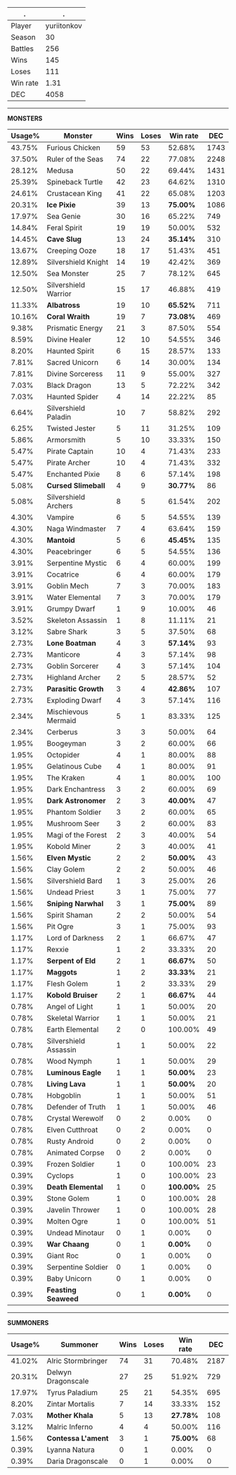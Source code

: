 .|.
|-|-
Player|yuriitonkov
Season|30
Battles|256
Wins|145
Loses|111
Win rate|1.31
DEC|4058

---
**MONSTERS**

Usage%|Monster|Wins|Loses|Win rate|DEC|
-|-|-|-|-|-|
43.75%|Furious Chicken|59|53|52.68%|1743|
37.50%|Ruler of the Seas|74|22|77.08%|2248|
28.12%|Medusa|50|22|69.44%|1431|
25.39%|Spineback Turtle|42|23|64.62%|1310|
24.61%|Crustacean King|41|22|65.08%|1203|
20.31%|**Ice Pixie**|39|13|**75.00%**|1086|
17.97%|Sea Genie|30|16|65.22%|749|
14.84%|Feral Spirit|19|19|50.00%|532|
14.45%|**Cave Slug**|13|24|**35.14%**|310|
13.67%|Creeping Ooze|18|17|51.43%|451|
12.89%|Silvershield Knight|14|19|42.42%|369|
12.50%|Sea Monster|25|7|78.12%|645|
12.50%|Silvershield Warrior|15|17|46.88%|419|
11.33%|**Albatross**|19|10|**65.52%**|711|
10.16%|**Coral Wraith**|19|7|**73.08%**|469|
9.38%|Prismatic Energy|21|3|87.50%|554|
8.59%|Divine Healer|12|10|54.55%|346|
8.20%|Haunted Spirit|6|15|28.57%|133|
7.81%|Sacred Unicorn|6|14|30.00%|134|
7.81%|Divine Sorceress|11|9|55.00%|327|
7.03%|Black Dragon|13|5|72.22%|342|
7.03%|Haunted Spider|4|14|22.22%|85|
6.64%|Silvershield Paladin|10|7|58.82%|292|
6.25%|Twisted Jester|5|11|31.25%|109|
5.86%|Armorsmith|5|10|33.33%|150|
5.47%|Pirate Captain|10|4|71.43%|233|
5.47%|Pirate Archer|10|4|71.43%|332|
5.47%|Enchanted Pixie|8|6|57.14%|198|
5.08%|**Cursed Slimeball**|4|9|**30.77%**|86|
5.08%|Silvershield Archers|8|5|61.54%|202|
4.30%|Vampire|6|5|54.55%|139|
4.30%|Naga Windmaster|7|4|63.64%|159|
4.30%|**Mantoid**|5|6|**45.45%**|135|
4.30%|Peacebringer|6|5|54.55%|136|
3.91%|Serpentine Mystic|6|4|60.00%|199|
3.91%|Cocatrice|6|4|60.00%|179|
3.91%|Goblin Mech|7|3|70.00%|183|
3.91%|Water Elemental|7|3|70.00%|179|
3.91%|Grumpy Dwarf|1|9|10.00%|46|
3.52%|Skeleton Assassin|1|8|11.11%|21|
3.12%|Sabre Shark|3|5|37.50%|68|
2.73%|**Lone Boatman**|4|3|**57.14%**|93|
2.73%|Manticore|4|3|57.14%|98|
2.73%|Goblin Sorcerer|4|3|57.14%|104|
2.73%|Highland Archer|2|5|28.57%|52|
2.73%|**Parasitic Growth**|3|4|**42.86%**|107|
2.73%|Exploding Dwarf|4|3|57.14%|116|
2.34%|Mischievous Mermaid|5|1|83.33%|125|
2.34%|Cerberus|3|3|50.00%|64|
1.95%|Boogeyman|3|2|60.00%|66|
1.95%|Octopider|4|1|80.00%|88|
1.95%|Gelatinous Cube|4|1|80.00%|91|
1.95%|The Kraken|4|1|80.00%|100|
1.95%|Dark Enchantress|3|2|60.00%|69|
1.95%|**Dark Astronomer**|2|3|**40.00%**|47|
1.95%|Phantom Soldier|3|2|60.00%|65|
1.95%|Mushroom Seer|3|2|60.00%|83|
1.95%|Magi of the Forest|2|3|40.00%|54|
1.95%|Kobold Miner|2|3|40.00%|41|
1.56%|**Elven Mystic**|2|2|**50.00%**|43|
1.56%|Clay Golem|2|2|50.00%|46|
1.56%|Silvershield Bard|1|3|25.00%|26|
1.56%|Undead Priest|3|1|75.00%|77|
1.56%|**Sniping Narwhal**|3|1|**75.00%**|89|
1.56%|Spirit Shaman|2|2|50.00%|54|
1.56%|Pit Ogre|3|1|75.00%|93|
1.17%|Lord of Darkness|2|1|66.67%|47|
1.17%|Rexxie|1|2|33.33%|20|
1.17%|**Serpent of Eld**|2|1|**66.67%**|50|
1.17%|**Maggots**|1|2|**33.33%**|21|
1.17%|Flesh Golem|1|2|33.33%|29|
1.17%|**Kobold Bruiser**|2|1|**66.67%**|44|
0.78%|Angel of Light|1|1|50.00%|20|
0.78%|Skeletal Warrior|1|1|50.00%|21|
0.78%|Earth Elemental|2|0|100.00%|49|
0.78%|Silvershield Assassin|1|1|50.00%|22|
0.78%|Wood Nymph|1|1|50.00%|29|
0.78%|**Luminous Eagle**|1|1|**50.00%**|23|
0.78%|**Living Lava**|1|1|**50.00%**|20|
0.78%|Hobgoblin|1|1|50.00%|51|
0.78%|Defender of Truth|1|1|50.00%|46|
0.78%|Crystal Werewolf|0|2|0.00%|0|
0.78%|Elven Cutthroat|0|2|0.00%|0|
0.78%|Rusty Android|0|2|0.00%|0|
0.78%|Animated Corpse|0|2|0.00%|0|
0.39%|Frozen Soldier|1|0|100.00%|23|
0.39%|Cyclops|1|0|100.00%|23|
0.39%|**Death Elemental**|1|0|**100.00%**|25|
0.39%|Stone Golem|1|0|100.00%|28|
0.39%|Javelin Thrower|1|0|100.00%|28|
0.39%|Molten Ogre|1|0|100.00%|51|
0.39%|Undead Minotaur|0|1|0.00%|0|
0.39%|**War Chaang**|0|1|**0.00%**|0|
0.39%|Giant Roc|0|1|0.00%|0|
0.39%|Serpentine Soldier|0|1|0.00%|0|
0.39%|Baby Unicorn|0|1|0.00%|0|
0.39%|**Feasting Seaweed**|0|1|**0.00%**|0|

---
**SUMMONERS**

Usage%|Summoner|Wins|Loses|Win rate|DEC|
-|-|-|-|-|-|
41.02%|Alric Stormbringer|74|31|70.48%|2187|
20.31%|Delwyn Dragonscale|27|25|51.92%|729|
17.97%|Tyrus Paladium|25|21|54.35%|695|
8.20%|Zintar Mortalis|7|14|33.33%|152|
7.03%|**Mother Khala**|5|13|**27.78%**|108|
3.12%|Malric Inferno|4|4|50.00%|116|
1.56%|**Contessa L'ament**|3|1|**75.00%**|68|
0.39%|Lyanna Natura|0|1|0.00%|0|
0.39%|Daria Dragonscale|0|1|0.00%|0|
